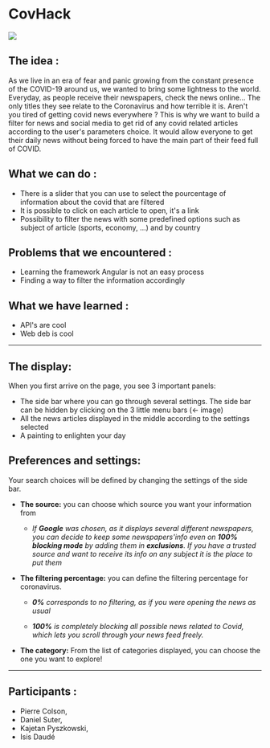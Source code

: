 # CovHack 

![](https://youtu.be/LF0eBXKF2Xg)

## The idea : 

As we live in an era of fear and panic growing from the constant presence of the COVID-19 around us, we wanted to bring some lightness to the world.
Everyday, as people receive their newspapers, check the news online... The only titles they see relate to the Coronavirus and how terrible it is. Aren't you tired of getting covid news everywhere ? 
This is why we want to build a filter for news and social media to get rid of any covid related articles according to the user's parameters choice. It would allow everyone to get their daily news without being forced to have the main part of their feed full of COVID.


## What we can do :

* There is a slider that you can use to select the pourcentage of information about the covid that are filtered
* It is possible to click on each article to open, it's a link
* Possibility to filter the news with some predefined options such as subject of article (sports, economy, ...) and by country

## Problems that we encountered :

* Learning the framework Angular is not an easy process
* Finding a way to filter the information accordingly

## What we have learned :

* API's are cool
* Web deb is cool 

--- 

## The display:

When you first arrive on the page, you see 3 important panels:

* The side bar where you can go through several settings. The side bar can be hidden by clicking on the 3 little menu bars (<- image)
* All the news articles displayed in the middle according to the settings selected
* A painting to enlighten your day


## Preferences and settings:

Your search choices will be defined by changing the settings of the side bar.

* **The source:** you can choose which source you want your information from 
  * _If **Google** was chosen, as it displays several different newspapers, you can decide to keep some newspapers'info even on **100% blocking mode** by adding them in **exclusions**. If you have a trusted source and want to receive its info on any subject it is the place to put them_

* **The filtering percentage:** you can define the filtering percentage for coronavirus.
  * _**0%** corresponds to no filtering, as if you were opening the news as usual_

  * _**100%** is completely blocking all possible news related to Covid, which lets you scroll through your news feed freely._

* **The category:**   From the list of categories displayed, you can choose the one you want to explore!

---

## Participants : 
* Pierre Colson, 
* Daniel Suter, 
* Kajetan Pyszkowski, 
* Isis Daudé
